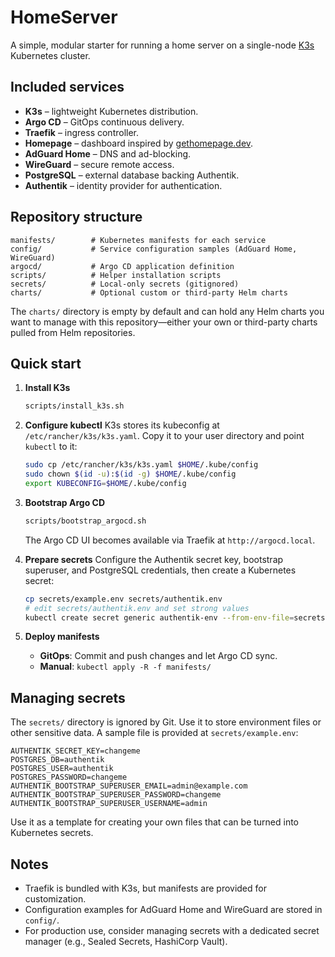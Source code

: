 # HomeServer

A simple, modular starter for running a home server on a single-node [K3s](https://k3s.io) Kubernetes cluster.

## Included services

- **K3s** – lightweight Kubernetes distribution.
- **Argo CD** – GitOps continuous delivery.
- **Traefik** – ingress controller.
- **Homepage** – dashboard inspired by [gethomepage.dev](https://gethomepage.dev).
- **AdGuard Home** – DNS and ad-blocking.
- **WireGuard** – secure remote access.
- **PostgreSQL** – external database backing Authentik.
- **Authentik** – identity provider for authentication.

## Repository structure

```
manifests/        # Kubernetes manifests for each service
config/           # Service configuration samples (AdGuard Home, WireGuard)
argocd/           # Argo CD application definition
scripts/          # Helper installation scripts
secrets/          # Local-only secrets (gitignored)
charts/           # Optional custom or third-party Helm charts
```

The `charts/` directory is empty by default and can hold any Helm charts you want to manage with this repository—either your own or third-party charts pulled from Helm repositories.

## Quick start

1. **Install K3s**
   ```bash
   scripts/install_k3s.sh
   ```

2. **Configure kubectl**
   K3s stores its kubeconfig at `/etc/rancher/k3s/k3s.yaml`. Copy it to your user directory and point `kubectl` to it:
   ```bash
   sudo cp /etc/rancher/k3s/k3s.yaml $HOME/.kube/config
   sudo chown $(id -u):$(id -g) $HOME/.kube/config
   export KUBECONFIG=$HOME/.kube/config
   ```

3. **Bootstrap Argo CD**
   ```bash
   scripts/bootstrap_argocd.sh
   ```
   The Argo CD UI becomes available via Traefik at `http://argocd.local`.

4. **Prepare secrets**
   Configure the Authentik secret key, bootstrap superuser, and PostgreSQL credentials, then create a Kubernetes secret:
   ```bash
   cp secrets/example.env secrets/authentik.env
   # edit secrets/authentik.env and set strong values
   kubectl create secret generic authentik-env --from-env-file=secrets/authentik.env
   ```

5. **Deploy manifests**
   - **GitOps**: Commit and push changes and let Argo CD sync.
   - **Manual**: `kubectl apply -R -f manifests/`

## Managing secrets

The `secrets/` directory is ignored by Git. Use it to store environment files or other sensitive data. A sample file is provided at `secrets/example.env`:

```
AUTHENTIK_SECRET_KEY=changeme
POSTGRES_DB=authentik
POSTGRES_USER=authentik
POSTGRES_PASSWORD=changeme
AUTHENTIK_BOOTSTRAP_SUPERUSER_EMAIL=admin@example.com
AUTHENTIK_BOOTSTRAP_SUPERUSER_PASSWORD=changeme
AUTHENTIK_BOOTSTRAP_SUPERUSER_USERNAME=admin
```

Use it as a template for creating your own files that can be turned into Kubernetes secrets.

## Notes

- Traefik is bundled with K3s, but manifests are provided for customization.
- Configuration examples for AdGuard Home and WireGuard are stored in `config/`.
- For production use, consider managing secrets with a dedicated secret manager (e.g., Sealed Secrets, HashiCorp Vault).
